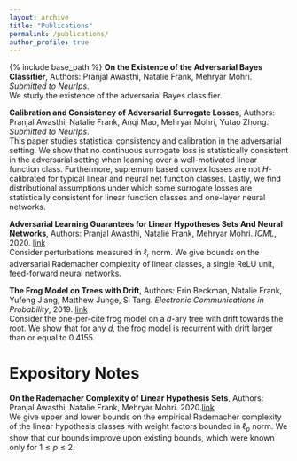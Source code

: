 ```yaml
---
layout: archive
title: "Publications"
permalink: /publications/
author_profile: true
---
```

{% include base_path %}
**On the Existence of the Adversarial Bayes Classifier**,  Authors: Pranjal Awasthi, Natalie Frank, Mehryar Mohri. <i>Submitted to NeurIps</i>.<br> 
We study the existence of the adversarial Bayes classifier.

**Calibration and Consistency of Adversarial Surrogate Losses**,  Authors: Pranjal Awasthi, Natalie Frank, Anqi Mao, Mehryar Mohri, Yutao Zhong. <i>Submitted to NeurIps</i>.<br> 
This paper studies statistical consistency and calibration in the adversarial setting. We show that no continuous surrogate loss is statistically consistent in the adversarial setting when learning over a well-motivated linear function class. Furthermore, supremum based convex losses are not $H$-calibrated for typical linear and neural net function classes. Lastly, we find distributional assumptions under which some surrogate losses are statistically consistent for linear function classes and one-layer neural networks. 

**Adversarial Learning Guarantees for Linear Hypotheses Sets And Neural Networks**,  Authors: Pranjal Awasthi, Natalie Frank, Mehryar Mohri. <i>ICML</i>, 2020. [link](http://proceedings.mlr.press/v119/awasthi20a.html)<br>
Consider perturbations measured in $\ell_r$ norm. We give bounds on the adversarial Rademacher complexity of linear classes, a single ReLU unit, feed-forward neural networks.

**The Frog Model on Trees with Drift**,  Authors: Erin Beckman, Natalie Frank, Yufeng Jiang, Matthew Junge, Si Tang. <i>Electronic Communications in Probability</i>, 2019. [link](https://projecteuclid.org/journals/electronic-communications-in-probability/volume-24/issue-none/The-frog-model-on-trees-with-drift/10.1214/19-ECP235.full)<br>
Consider the one-per-cite frog model on a $d$-ary tree with drift towards the root. We show that for any $d$, the frog model is recurrent with drift larger than or equal to $0.4155$. 
  
# Expository Notes
  
**On the Rademacher Complexity of Linear Hypothesis Sets**, Authors: Pranjal Awasthi, Natalie Frank, Mehryar Mohri. 2020.[link](https://arxiv.org/abs/2007.11045)<br>
We give upper and lower bounds on the empirical Rademacher complexity of the linear hypothesis classes with weight factors bounded in $\ell_p$ norm. We show that our bounds improve upon existing bounds, which were known only for $1\leq p \leq 2$.
